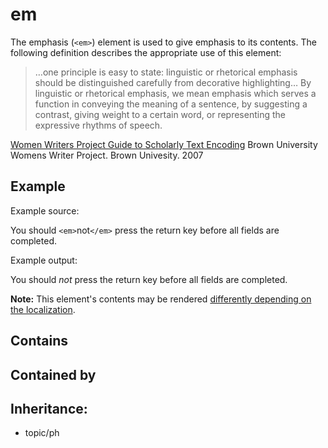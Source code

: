 # em

The emphasis (`<em>`) element is used to give emphasis to its contents. The following definition describes the appropriate use of this element:

> …one principle is easy to state: linguistic or rhetorical emphasis should be distinguished carefully from decorative highlighting…
> By linguistic or rhetorical emphasis, we mean emphasis which serves a function in conveying the meaning of a sentence, by suggesting a contrast, giving weight to a certain word, or representing the expressive rhythms of speech.

[Women Writers Project Guide to Scholarly Text Encoding](https://wwp.brown.edu/research/publications/guide/html/phrase_emphasis.html) Brown University Womens Writer Project. Brown Univesity. 2007

## Example
Example source:

You should `<em>`not`</em>` press the return key before all fields are completed.

Example output:

You should _not_ press the return key before all fields are completed.

**Note:** This element's contents may be rendered [differently depending on the localization](https://en.wikipedia.org/wiki/Emphasis_(typography)#Methods_and_use).

## Contains


## Contained by


## Inheritance:
- topic/ph